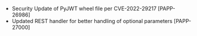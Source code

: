 * Security Update of PyJWT wheel file per CVE-2022-29217 [PAPP-26986]
* Updated REST handler for better handling of optional parameters [PAPP-27000]